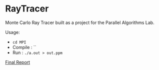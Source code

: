 # RayTracer
Monte Carlo Ray Tracer built as a project for the Parallel Algorithms Lab.

Usage:

- `cd MPI`
- Compile : ``
- Run     : `./a.out > out.ppm`

[Final Report](https://dylan007.github.io/RayTracer.pdf)
